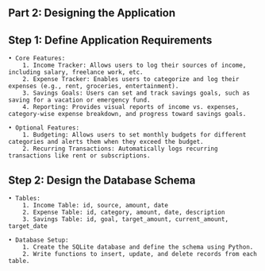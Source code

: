 ## Part 2: Designing the Application
## Step 1: Define Application Requirements
    • Core Features:
        1. Income Tracker: Allows users to log their sources of income, including salary, freelance work, etc.
        2. Expense Tracker: Enables users to categorize and log their expenses (e.g., rent, groceries, entertainment).
        3. Savings Goals: Users can set and track savings goals, such as saving for a vacation or emergency fund.
        4. Reporting: Provides visual reports of income vs. expenses, category-wise expense breakdown, and progress toward savings goals.

    • Optional Features:
        1. Budgeting: Allows users to set monthly budgets for different categories and alerts them when they exceed the budget.
        2. Recurring Transactions: Automatically logs recurring transactions like rent or subscriptions.

## Step 2: Design the Database Schema
    • Tables:
        1. Income Table: id, source, amount, date
        2. Expense Table: id, category, amount, date, description
        3. Savings Table: id, goal, target_amount, current_amount, target_date

    • Database Setup:
        1. Create the SQLite database and define the schema using Python.
        2. Write functions to insert, update, and delete records from each table.